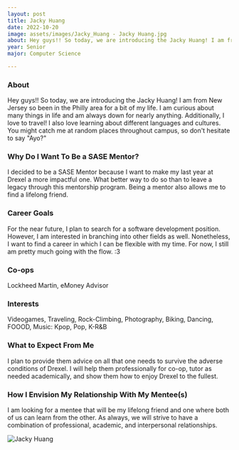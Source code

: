 ```yaml
---
layout: post
title: Jacky Huang 
date: 2022-10-20
image: assets/images/Jacky_Huang - Jacky Huang.jpg
about: Hey guys!! So today, we are introducing the Jacky Huang! I am from New Jersey so been in the Philly area for a bit of my life. I am curious about many things in life and am always down for nearly anything. Additionally, I love to travel! I also love learning about different languages and cultures. You might catch me at random places throughout campus, so don't hesitate to say "Ayo?" 
year: Senior
major: Computer Science

---
```


### About

Hey guys!! So today, we are introducing the Jacky Huang! I am from New Jersey so been in the Philly area for a bit of my life. I am curious about many things in life and am always down for nearly anything. Additionally, I love to travel! I also love learning about different languages and cultures. You might catch me at random places throughout campus, so don't hesitate to say "Ayo?" 

### Why Do I Want To Be a SASE Mentor?

I decided to be a SASE Mentor because I want to make my last year at Drexel a more impactful one. What better way to do so than to leave a legacy through this mentorship program. Being a mentor also allows me to find a lifelong friend.

### Career Goals

For the near future, I plan to search for a software development position. However, I am interested in branching into other fields as well. Nonetheless, I want to find a career in which I can be flexible with my time. For now, I still am pretty much going with the flow. :3

### Co-ops

Lockheed Martin, eMoney Advisor

### Interests

Videogames, Traveling, Rock-Climbing, Photography, Biking, Dancing, FOOOD, Music: Kpop, Pop, K-R&B

### What to Expect From Me

I plan to provide them advice on all that one needs to survive the adverse conditions of Drexel. I will help them professionally for co-op, tutor as needed academically, and show them how to enjoy Drexel to the fullest.

### How I Envision My Relationship With My Mentee(s) 

I am looking for a mentee that will be my lifelong friend and one where both of us can learn from the other. As always, we will strive to have a combination of professional, academic, and interpersonal relationships.

<div class="text-center my-5">
    <img src="https://sase-drexel.github.io/mentorship-2021/assets/images/Jacky_Huang.jpg" alt="Jacky Huang" class="rounded post-img" />
</div>
